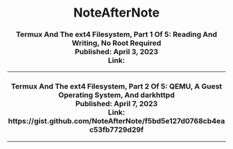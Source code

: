 <h1 align="center">NoteAfterNote</h1>


<h3 align="center">Termux And The ext4 Filesystem, Part 1 Of 5: Reading And Writing, No Root Required<br>
Published: April 3, 2023<br>
Link: 
</h3>


---

<h3 align="center">Termux And The ext4 Filesystem, Part 2 Of 5: QEMU, A Guest Operating System, And darkhttpd<br>Published: April 7, 2023<br>Link: https://gist.github.com/NoteAfterNote/f5bd5e127d0768cb4eac53fb7729d29f</h3>


---
